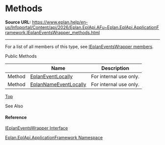 # Methods

**Source URL:** https://www.eplan.help/en-us/Infoportal/Content/api/2026/Eplan.EplApi.AFu~Eplan.EplApi.ApplicationFramework.IEplanEventsWrapper_methods.html

---

For a list of all members of this type, see [IEplanEventsWrapper members](Eplan.EplApi.AFu~Eplan.EplApi.ApplicationFramework.IEplanEventsWrapper_members.html).

Public Methods

|  | Name | Description |
| --- | --- | --- |
| Method | [EplanEventLocally](Eplan.EplApi.AFu~Eplan.EplApi.ApplicationFramework.IEplanEventsWrapper~EplanEventLocally.html) | For internal use only. |
| Method | [EplanNameEventLocally](Eplan.EplApi.AFu~Eplan.EplApi.ApplicationFramework.IEplanEventsWrapper~EplanNameEventLocally.html) | For internal use only. |

[Top](#top)

See Also

#### Reference

[IEplanEventsWrapper Interface](Eplan.EplApi.AFu~Eplan.EplApi.ApplicationFramework.IEplanEventsWrapper.html)
  
[Eplan.EplApi.ApplicationFramework Namespace](Eplan.EplApi.AFu~Eplan.EplApi.ApplicationFramework_namespace.html)